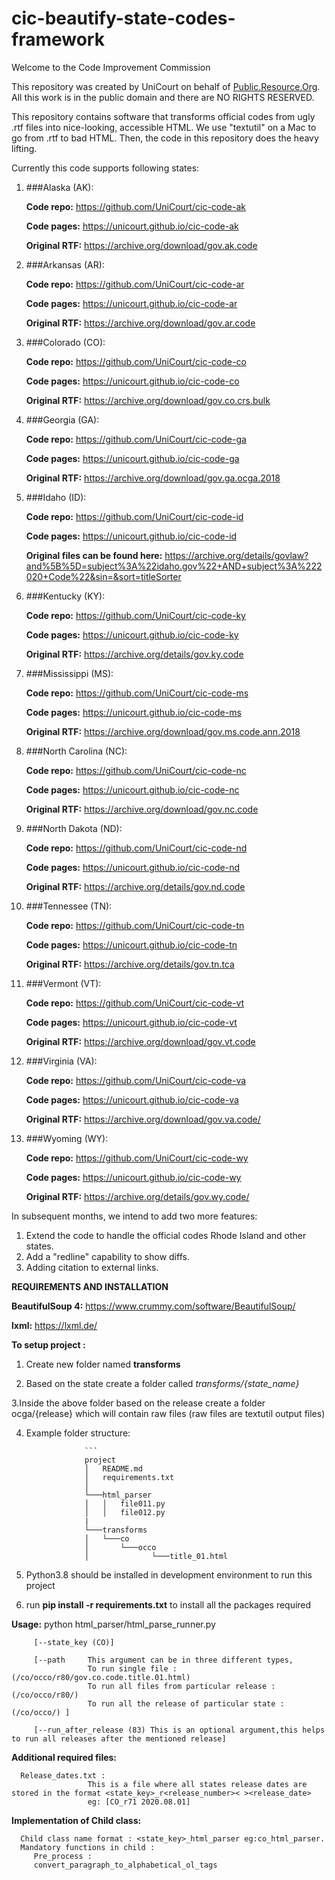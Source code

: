 # cic-beautify-state-codes-framework

Welcome to the Code Improvement Commission

This repository was created by UniCourt on behalf of [Public.Resource.Org](https://public.resource.org/). All this work is in the public domain and there are NO RIGHTS RESERVED.

This repository contains software that transforms official codes from ugly .rtf files into nice-looking, accessible HTML. We use "textutil" on a Mac to go from .rtf to bad HTML. Then, the code in this repository does the heavy lifting.

Currently this code supports following states:

1. ###Alaska (AK): 
   
   **Code repo:** https://github.com/UniCourt/cic-code-ak
   
   **Code pages:** https://unicourt.github.io/cic-code-ak

   **Original RTF:** https://archive.org/download/gov.ak.code


2. ###Arkansas (AR):
   
   **Code repo:** https://github.com/UniCourt/cic-code-ar
   
   **Code pages:** https://unicourt.github.io/cic-code-ar
   
   **Original RTF:** https://archive.org/download/gov.ar.code


3. ###Colorado (CO):
   
   **Code repo:** https://github.com/UniCourt/cic-code-co
   
   **Code pages:** https://unicourt.github.io/cic-code-co
   
   **Original RTF:** https://archive.org/download/gov.co.crs.bulk


4. ###Georgia (GA):
   
   **Code repo:** https://github.com/UniCourt/cic-code-ga
   
   **Code pages:** https://unicourt.github.io/cic-code-ga
   
   **Original RTF:** https://archive.org/download/gov.ga.ocga.2018


5. ###Idaho (ID):
   
   **Code repo:** https://github.com/UniCourt/cic-code-id
   
   **Code pages:** https://unicourt.github.io/cic-code-id
   
   **Original files can be found here:** https://archive.org/details/govlaw?and%5B%5D=subject%3A%22idaho.gov%22+AND+subject%3A%222020+Code%22&sin=&sort=titleSorter


6. ###Kentucky (KY):
   
   **Code repo:** https://github.com/UniCourt/cic-code-ky
   
   **Code pages:** https://unicourt.github.io/cic-code-ky
   
   **Original RTF:** https://archive.org/details/gov.ky.code


7. ###Mississippi (MS):
   
   **Code repo:** https://github.com/UniCourt/cic-code-ms
   
   **Code pages:** https://unicourt.github.io/cic-code-ms
   
   **Original RTF:** https://archive.org/download/gov.ms.code.ann.2018


8. ###North Carolina (NC):
   
   **Code repo:** https://github.com/UniCourt/cic-code-nc
   
   **Code pages:** https://unicourt.github.io/cic-code-nc
   
   **Original RTF:**  https://archive.org/download/gov.nc.code


9.  ###North Dakota (ND):
   
      **Code repo:** https://github.com/UniCourt/cic-code-nd
      
      **Code pages:** https://unicourt.github.io/cic-code-nd
      
      **Original RTF:**  https://archive.org/details/gov.nd.code


10. ###Tennessee (TN):
   
      **Code repo:** https://github.com/UniCourt/cic-code-tn
      
      **Code pages:** https://unicourt.github.io/cic-code-tn
      
      **Original RTF:** https://archive.org/details/gov.tn.tca


11. ###Vermont (VT):
   
      **Code repo:** https://github.com/UniCourt/cic-code-vt
      
      **Code pages:** https://unicourt.github.io/cic-code-vt
      
      **Original RTF:** https://archive.org/download/gov.vt.code


12. ###Virginia (VA):
   
      **Code repo:** https://github.com/UniCourt/cic-code-va
      
      **Code pages:** https://unicourt.github.io/cic-code-va
      
      **Original RTF:**  https://archive.org/download/gov.va.code/


13. ###Wyoming (WY):
   
      **Code repo:** https://github.com/UniCourt/cic-code-wy
      
      **Code pages:** https://unicourt.github.io/cic-code-wy
      
      **Original RTF:** https://archive.org/details/gov.wy.code/


In subsequent months, we intend to add two more features:

1. Extend the code to handle the official codes Rhode Island and other states.
2. Add a "redline" capability to show diffs.
3. Adding citation to external links.


**REQUIREMENTS AND INSTALLATION**

**BeautifulSoup 4:** https://www.crummy.com/software/BeautifulSoup/

**lxml:** https://lxml.de/

**To setup project :**

1. Create new folder named **transforms**

2. Based on the state create a folder called *transforms/{state_name}*

3.Inside the above folder based on the release create a folder ocga/{release} which will contain raw files (raw files are textutil output files)

4. Example folder structure:

                    ```
                    project
                    │   README.md
                    │   requirements.txt    
                    │
                    └───html_parser
                    │   │   file011.py
                    │   │   file012.py
                    |
                    └───transforms
                    │   └───co
                    │       └───occo
                    │              └───title_01.html 
    

5. Python3.8 should be installed in development environment to run this project  

6. run **pip install -r requirements.txt** to install all the packages required

**Usage:** python html_parser/html_parse_runner.py

         [--state_key (CO)]

         [--path     This argument can be in three different types,
                     To run single file : (/co/occo/r80/gov.co.code.title.01.html) 
                     To run all files from particular release : (/co/occo/r80/) 
                     To run all the release of particular state : (/co/occo/) ]
    
         [--run_after_release (83) This is an optional argument,this helps to run all releases after the mentioned release]


**Additional required files:**
      
      Release_dates.txt :
		             This is a file where all states release dates are stored in the format <state_key>_r<release_number>< ><release_date> 
                     eg: [CO_r71 2020.08.01]

**Implementation of Child class:**

      Child class name format : <state_key>_html_parser eg:co_html_parser.
      Mandatory functions in child :
         Pre_process :
         convert_paragraph_to_alphabetical_ol_tags
